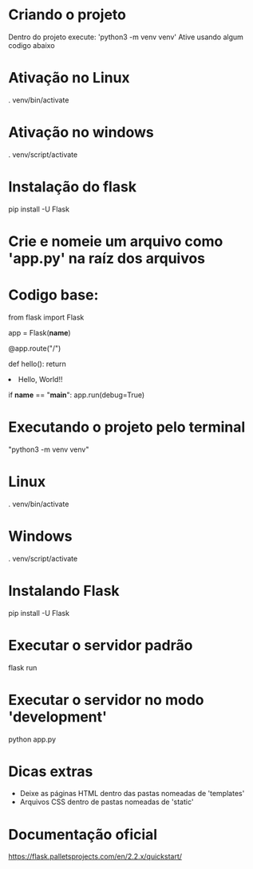 # Criando o projeto

Dentro do projeto execute: 'python3 -m venv venv'
Ative usando algum codigo abaixo

# Ativação no Linux

. venv/bin/activate

# Ativação no windows

. venv/script/activate

# Instalação do flask

pip install -U Flask

# Crie e nomeie um arquivo como 'app.py' na raíz dos arquivos
# Codigo base:

from flask import Flask

app = Flask(__name__)

@app.route("/")

def hello():
    return <li>Hello, World!!</li>

if __name__ == "__main__":
    app.run(debug=True)
# Executando o projeto pelo terminal

"python3 -m venv venv"
# Linux

. venv/bin/activate
# Windows

. venv/script/activate

# Instalando Flask

pip install -U Flask

# Executar o servidor padrão

flask run
# Executar o servidor no modo 'development'

python app.py

# Dicas extras

- Deixe as páginas HTML dentro das pastas nomeadas de 'templates'
- Arquivos CSS dentro de pastas nomeadas de 'static'

# Documentação oficial

https://flask.palletsprojects.com/en/2.2.x/quickstart/